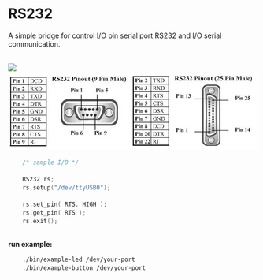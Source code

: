 # RS232

A simple bridge for control I/O pin serial port RS232
and I/O serial communication.

<br>
<img src="img/sample.gif">
<br>
<img src="img/pin.png">

```cpp
	/* sample I/O */

	RS232 rs;
	rs.setup("/dev/ttyUSB0");

	rs.set_pin( RTS, HIGH );
	rs.get_pin( RTS );
	rs.exit();
```
<br>
<b>run example:</b>

```bash
	./bin/example-led /dev/your-port
	./bin/example-button /dev/your-port
```
